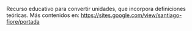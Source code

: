 Recurso educativo para convertir unidades, que incorpora definiciones teóricas.
Más contenidos en: https://sites.google.com/view/santiago-fiore/portada
